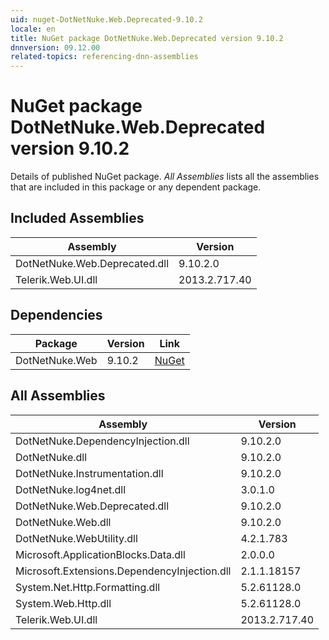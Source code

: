 ```yaml
---
uid: nuget-DotNetNuke.Web.Deprecated-9.10.2
locale: en
title: NuGet package DotNetNuke.Web.Deprecated version 9.10.2
dnnversion: 09.12.00
related-topics: referencing-dnn-assemblies
---
```


# NuGet package DotNetNuke.Web.Deprecated version 9.10.2
Details of published NuGet package.
*All Assemblies* lists all the assemblies that are included in this package or any dependent package.

## Included Assemblies

|Assembly|Version|
|---|---|
|DotNetNuke.Web.Deprecated.dll|9.10.2.0|
|Telerik.Web.UI.dll|2013.2.717.40|

## Dependencies

|Package|Version|Link|
|---|---|---|
|DotNetNuke.Web|9.10.2|[NuGet](https://www.nuget.org/packages/DotNetNuke.Web/9.10.2)|

## All Assemblies

|Assembly|Version|
|---|---|
|DotNetNuke.DependencyInjection.dll|9.10.2.0|
|DotNetNuke.dll|9.10.2.0|
|DotNetNuke.Instrumentation.dll|9.10.2.0|
|DotNetNuke.log4net.dll|3.0.1.0|
|DotNetNuke.Web.Deprecated.dll|9.10.2.0|
|DotNetNuke.Web.dll|9.10.2.0|
|DotNetNuke.WebUtility.dll|4.2.1.783|
|Microsoft.ApplicationBlocks.Data.dll|2.0.0.0|
|Microsoft.Extensions.DependencyInjection.dll|2.1.1.18157|
|System.Net.Http.Formatting.dll|5.2.61128.0|
|System.Web.Http.dll|5.2.61128.0|
|Telerik.Web.UI.dll|2013.2.717.40|

